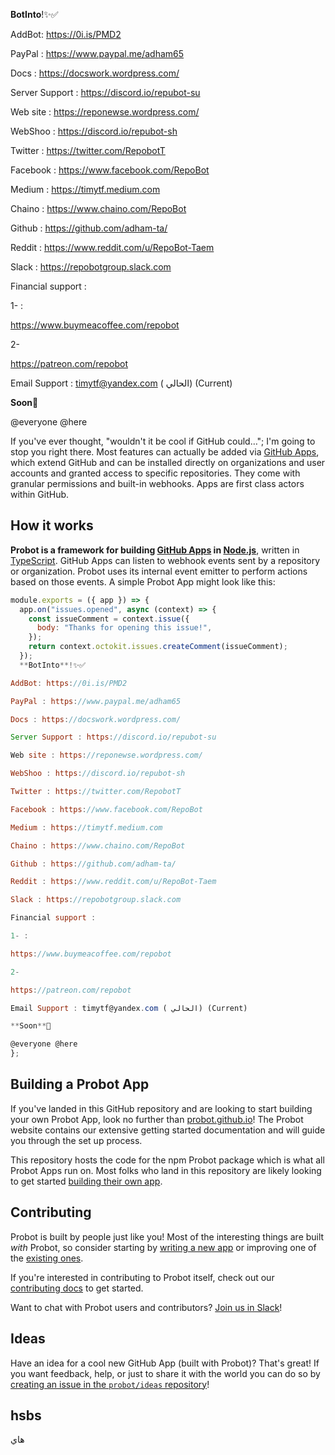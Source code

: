  **BotInto**!✨✅

AddBot: https://0i.is/PMD2

PayPal : https://www.paypal.me/adham65

Docs : https://docswork.wordpress.com/

Server Support : https://discord.io/repubot-su

Web site : https://reponewse.wordpress.com/

WebShoo : https://discord.io/repubot-sh

Twitter : https://twitter.com/RepobotT

Facebook : https://www.facebook.com/RepoBot

Medium : https://timytf.medium.com 

Chaino : https://www.chaino.com/RepoBot

Github : https://github.com/adham-ta/

Reddit : https://www.reddit.com/u/RepoBot-Taem

Slack : https://repobotgroup.slack.com

Financial support : 

1- :

https://www.buymeacoffee.com/repobot

2- 

https://patreon.com/repobot

Email Support : timytf@yandex.com ( الحالي) (Current) 

**Soon**📢

@everyone @here



If you've ever thought, "wouldn't it be cool if GitHub could…"; I'm going to stop you right there. Most features can actually be added via [GitHub Apps](https://docs.github.com/en/developers/apps), which extend GitHub and can be installed directly on organizations and user accounts and granted access to specific repositories. They come with granular permissions and built-in webhooks. Apps are first class actors within GitHub.

## How it works

**Probot is a framework for building [GitHub Apps](https://docs.github.com/en/developers/apps) in [Node.js](https://nodejs.org/)**, written in [TypeScript](https://www.typescriptlang.org/). GitHub Apps can listen to webhook events sent by a repository or organization. Probot uses its internal event emitter to perform actions based on those events. A simple Probot App might look like this:

```js
module.exports = ({ app }) => {
  app.on("issues.opened", async (context) => {
    const issueComment = context.issue({
      body: "Thanks for opening this issue!",
    });
    return context.octokit.issues.createComment(issueComment);
  });
  **BotInto**!✨✅

AddBot: https://0i.is/PMD2

PayPal : https://www.paypal.me/adham65

Docs : https://docswork.wordpress.com/

Server Support : https://discord.io/repubot-su

Web site : https://reponewse.wordpress.com/

WebShoo : https://discord.io/repubot-sh

Twitter : https://twitter.com/RepobotT

Facebook : https://www.facebook.com/RepoBot

Medium : https://timytf.medium.com 

Chaino : https://www.chaino.com/RepoBot

Github : https://github.com/adham-ta/

Reddit : https://www.reddit.com/u/RepoBot-Taem

Slack : https://repobotgroup.slack.com

Financial support : 

1- :

https://www.buymeacoffee.com/repobot

2- 

https://patreon.com/repobot

Email Support : timytf@yandex.com ( الحالي) (Current) 

**Soon**📢

@everyone @here
};
```

## Building a Probot App

If you've landed in this GitHub repository and are looking to start building your own Probot App, look no further than [probot.github.io](https://probot.github.io/docs/)! The Probot website contains our extensive getting started documentation and will guide you through the set up process.

This repository hosts the code for the npm Probot package which is what all Probot Apps run on. Most folks who land in this repository are likely looking to get started [building their own app](https://probot.github.io/docs/).

## Contributing

Probot is built by people just like you! Most of the interesting things are built _with_ Probot, so consider starting by [writing a new app](https://probot.github.io/docs/) or improving one of the [existing ones](https://github.com/search?q=topic%3Aprobot-app&type=Repositories).

If you're interested in contributing to Probot itself, check out our [contributing docs](CONTRIBUTING.md) to get started.

Want to chat with Probot users and contributors? [Join us in Slack](https://probot-slackin.herokuapp.com/)!

## Ideas

Have an idea for a cool new GitHub App (built with Probot)? That's great! If you want feedback, help, or just to share it with the world you can do so by [creating an issue in the `probot/ideas` repository](https://github.com/probot/ideas/issues/new)!
## hsbs
هاي

